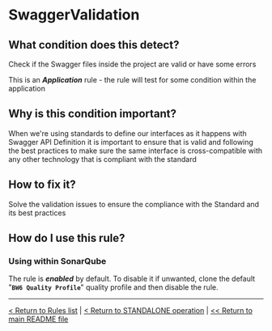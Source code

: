# SwaggerValidation

## What condition does this detect?

Check if the Swagger files inside the project are valid or have some errors

This is an ***Application*** rule - the rule will test for some condition within the application

## Why is this condition important?

When we're using standards to define our interfaces as it happens with Swagger API Definition it is important to ensure that is valid and following the best practices to make sure the same interface is cross-compatible with any other technology that is compliant with the standard

## How to fix it?

Solve the validation issues to ensure the compliance with the Standard and its best practices

## How do I use this rule?

### Using within SonarQube

The rule is **_enabled_** by default. To disable it if unwanted, clone the default "**`BW6 Quality Profile`**" quality profile and then disable the rule.

---
[< Return to Rules list](./RULES.md) | [< Return to STANDALONE operation](../STANDALONE.md) | [<< Return to main README file](../../README.md)
